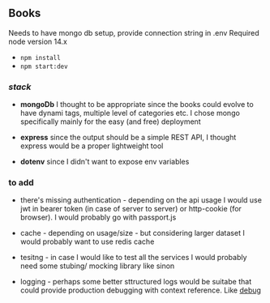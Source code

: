 ## Books

Needs to have mongo db setup, provide connection string in .env
Required node version 14.x

- `npm install`
- `npm start:dev`

### **_stack_**

- **mongoDb** I thought to be appropriate since the books could evolve to have dynami tags, multiple level of categories etc. I chose mongo specifically mainly for the easy (and free) deployment

- **express** since the output should be a simple REST API, I thought express would be a proper lightweight tool

- **dotenv** since I didn't want to expose env variables

### to add

- there's missing authentication - depending on the api usage I would use jwt in bearer token (in case of server to server) or http-cookie (for browser). I would probably go with passport.js

- cache - depending on usage/size - but considering larger dataset I would probably want to use redis cache

- tesitng - in case I would like to test all the services I would probably need some stubing/ mocking library like sinon

- logging - perhaps some better sttructured logs would be suitabe that could provide production debugging with context reference. Like [debug](https://www.npmjs.com/package/debug)
